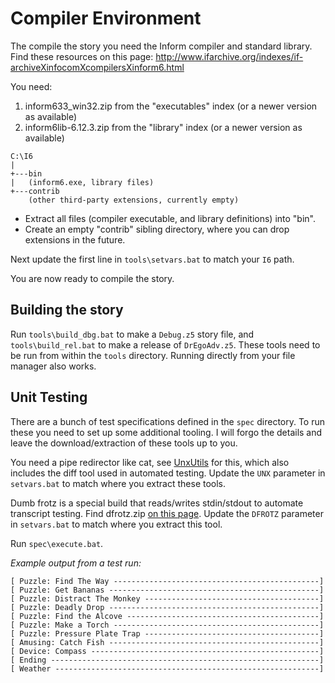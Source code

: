 # Compiler Environment

The compile the story you need the Inform compiler and standard library. Find these resources on this page: http://www.ifarchive.org/indexes/if-archiveXinfocomXcompilersXinform6.html

You need:

1. inform633_win32.zip from the "executables" index (or a newer version as available)
2. inform6lib-6.12.3.zip from the "library" index (or a newer version as available)

```
C:\I6
|
+---bin
|   (inform6.exe, library files)
+---contrib
    (other third-party extensions, currently empty)
```

* Extract all files (compiler executable, and library definitions) into "bin".
* Create an empty "contrib" sibling directory, where you can drop extensions in the future.

Next update the first line in `tools\setvars.bat` to match your `I6` path.

You are now ready to compile the story.

## Building the story

Run `tools\build_dbg.bat` to make a `Debug.z5` story file, and `tools\build_rel.bat` to make a release of `DrEgoAdv.z5`. These tools need to be run from within the `tools` directory. Running directly from your file manager also works.

## Unit Testing

There are a bunch of test specifications defined in the `spec` directory. To run these you need to set up some additional tooling. I will forgo the details and leave the download/extraction of these tools up to you.

You need a pipe redirector like cat, see [UnxUtils](https://sourceforge.net/projects/unxutils/) for this, which also includes the diff tool used in automated testing. Update the `UNX` parameter in `setvars.bat` to match where you extract these tools.

Dumb frotz is a special build that reads/writes stdin/stdout to automate transcript testing. Find dfrotz.zip [on this page](http://www.ifarchive.org/indexes/if-archiveXinfocomXinterpretersXfrotz.html). Update the `DFROTZ` parameter in `setvars.bat` to match where you extract this tool.

Run `spec\execute.bat`.

_Example output from a test run:_
```
[ Puzzle: Find The Way ----------------------------------------------] 
[ Puzzle: Get Bananas -----------------------------------------------] 
[ Puzzle: Distract The Monkey ---------------------------------------] 
[ Puzzle: Deadly Drop -----------------------------------------------] 
[ Puzzle: Find the Alcove -------------------------------------------] 
[ Puzzle: Make a Torch ----------------------------------------------] 
[ Puzzle: Pressure Plate Trap ---------------------------------------] 
[ Amusing: Catch Fish -----------------------------------------------] 
[ Device: Compass ---------------------------------------------------] 
[ Ending ------------------------------------------------------------] 
[ Weather -----------------------------------------------------------] 
```